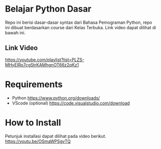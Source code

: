 # Belajar Python Dasar

Repo ini berisi dasar-dasar syntax dari Bahasa Pemograman Python,
repo ini dibuat berdasarkan course dari Kelas Terbuka. Link video
dapat dilihat di bawah ini.

## Link Video

https://youtube.com/playlist?list=PLZS-MHyEIRo7cgStrKAMhgnOT66z2qKz1

# Requirements 

- Python https://www.python.org/downloads/
- VScode (optional) https://code.visualstudio.com/download

# How to Install
Petunjuk installasi dapat dilihat pada video berikut. https://youtu.be/OSmaWPSgvTQ



